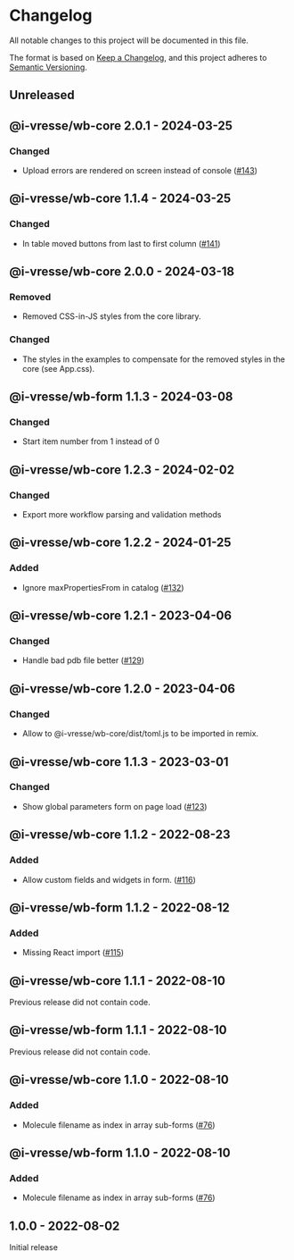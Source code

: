 # Changelog
All notable changes to this project will be documented in this file.

The format is based on [Keep a Changelog](https://keepachangelog.com/en/1.0.0/),
and this project adheres to [Semantic Versioning](https://semver.org/spec/v2.0.0.html).

## Unreleased

## @i-vresse/wb-core 2.0.1 - 2024-03-25

### Changed

* Upload errors are rendered on screen instead of console ([#143](https://github.com/i-VRESSE/workflow-builder/pull/143))

## @i-vresse/wb-core 1.1.4 - 2024-03-25

### Changed

* In table moved buttons from last to first column ([#141](https://github.com/i-VRESSE/workflow-builder/issues/141))

## @i-vresse/wb-core 2.0.0 - 2024-03-18

### Removed

* Removed CSS-in-JS styles from the core library.

### Changed

* The styles in the examples to compensate for the removed styles in the core (see App.css).

## @i-vresse/wb-form 1.1.3 - 2024-03-08

### Changed

* Start item number from 1 instead of 0

## @i-vresse/wb-core 1.2.3 - 2024-02-02

### Changed

* Export more workflow parsing and validation methods

## @i-vresse/wb-core 1.2.2 - 2024-01-25

### Added

* Ignore maxPropertiesFrom in catalog ([#132](https://github.com/i-VRESSE/workflow-builder/pull/132))

## @i-vresse/wb-core 1.2.1 - 2023-04-06

### Changed

* Handle bad pdb file better ([#129](https://github.com/i-VRESSE/workflow-builder/pull/129))

## @i-vresse/wb-core 1.2.0 - 2023-04-06

### Changed

* Allow to @i-vresse/wb-core/dist/toml.js to be imported in remix.

## @i-vresse/wb-core 1.1.3 - 2023-03-01

### Changed

* Show global parameters form on page load ([#123](https://github.com/i-VRESSE/workflow-builder/pull/123))

## @i-vresse/wb-core 1.1.2 - 2022-08-23

### Added

* Allow custom fields and widgets in form. ([#116](https://github.com/i-VRESSE/workflow-builder/pull/116))

## @i-vresse/wb-form 1.1.2 - 2022-08-12

### Added

* Missing React import ([#115](https://github.com/i-VRESSE/workflow-builder/pull/115))

## @i-vresse/wb-core 1.1.1 - 2022-08-10

Previous release did not contain code.

## @i-vresse/wb-form 1.1.1 - 2022-08-10

Previous release did not contain code.

## @i-vresse/wb-core 1.1.0 - 2022-08-10

### Added

* Molecule filename as index in array sub-forms ([#76](https://github.com/i-VRESSE/workflow-builder/issues/76))

## @i-vresse/wb-form 1.1.0 - 2022-08-10

### Added

* Molecule filename as index in array sub-forms ([#76](https://github.com/i-VRESSE/workflow-builder/issues/76))

## 1.0.0 - 2022-08-02

Initial release

<!-- 
To record change to a package use a custom header like 

## @i-vresse/wb-form 1.0.1 - 2022-08-02

... Changes of form package ...

-->
